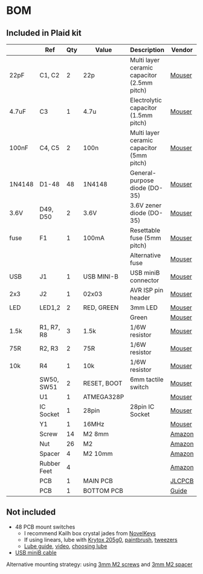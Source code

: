 # BOM 
## Included in Plaid kit
|         | Ref             | Qty     | Value         | Description                                     | Vendor                                                                            |
| ------- | --------------- | ------- | ------------- | ----------------------------------------------- | --------------------------------------------------------------------              |
| 22pF    | C1, C2          | 2       | 22p           | Multi layer ceramic capacitor (2.5mm pitch)     | [Mouser](https://www.mouser.com/ProductDetail/81-RCE5C2A220J0A2H3B)               |
| 4.7uF   | C3              | 1       | 4.7u          | Electrolytic capacitor (1.5mm pitch)            | [Mouser](https://www.mouser.com/ProductDetail/647-UMT1V4R7MDD)                    |
| 100nF   | C4, C5          | 2       | 100n          | Multi layer ceramic capacitor (5mm pitch)       | [Mouser](https://www.mouser.com/ProductDetail/81-RDER71H104K0M1H3A)               |
| 1N4148  | D1-48           | 48      | 1N4148        | General-purpose diode (DO-35)                   | [Mouser](https://www.mouser.com/ProductDetail/512-1N4148TR)                       |
| 3.6V    | D49, D50        | 2       | 3.6V          | 3.6V zener diode (DO-35)                        | [Mouser](https://www.mouser.com/ProductDetail/78-TZX3V6A)                         |
| fuse    | F1              | 1       | 100mA         | Resettable fuse (5mm pitch)                     | [Mouser](https://www.mouser.com/ProductDetail/504-PTR060V0010-BK)                 |
|         |                 |         |               | Alternative fuse                                | [Mouser](https://www.mouser.com/ProductDetail/652-CMF-RL25-0)                     |
| USB     | J1              | 1       | USB MINI-B    | USB miniB connector                             | [Mouser](https://www.mouser.com/ProductDetail/538-54819-0519)                     |
| 2x3     | J2              | 1       | 02x03         | AVR ISP pin header                              | [Mouser](https://www.mouser.com/ProductDetail/649-68602-406HLF)                   |
| LED     | LED1,2          | 2       | RED, GREEN    | 3mm LED                                         | [Mouser](https://www.mouser.com/ProductDetail/859-LTL-4222)                       |
|         |                 |         |               | Green                                           | [Mouser](https://www.mouser.com/ProductDetail/859-LTL-4232)                       |
| 1.5k    | R1, R7, R8      | 3       | 1.5k          | 1/6W resistor                                   | [Mouser](https://www.mouser.com/ProductDetail/603-MFR-12FTF52-1K5)                |
| 75R     | R2, R3          | 2       | 75R           | 1/6W resistor                                   | [Mouser](https://www.mouser.com/ProductDetail/603-CFR-12JR-52-75R)                |
| 10k     | R4              | 1       | 10k           | 1/6W resistor                                   | [Mouser](https://www.mouser.com/ProductDetail/603-MFR-12FRF5210K)                 |
|         | SW50, SW51      | 2       | RESET, BOOT   | 6mm tactile switch                              | [Mouser](https://www.mouser.com/ProductDetail/642-MJTP1230A)                      |
|         | U1              | 1       | ATMEGA328P    |                                                 | [Mouser](https://www.mouser.com/ProductDetail/556-ATMEGA328P-PU)                  |
|         | IC Socket       | 1       | 28pin         | 28pin IC Socket                                 | [Mouser](https://www.mouser.com/ProductDetail/571-1-2199298-9)                    |
|         | Y1              | 1       | 16MHz         |                                                 | [Mouser](https://www.mouser.com/ProductDetail/449-LFXTAL058383BULK)               |
|         | Screw           | 14      | M2 8mm        |                                                 | [Amazon](https://www.amazon.com/gp/product/B000NHXO1M?psc=1)                      |
|         | Nut             | 26      | M2            |                                                 | [Amazon](https://www.amazon.com/dp/B07H3VBRL6)                                    |
|         | Spacer          | 4       | M2 10mm       |                                                 | [Amazon](https://www.amazon.com/dp/B0854BNKZP)                                    |
|         | Rubber Feet     | 4       |               |                                                 | [Amazon](https://www.amazon.com/Scotch-Bumpers-Pack-Clear-SP950-NA/dp/B01N922DLO) |
|         | PCB             | 1       | MAIN PCB      |                                                 | [JLCPCB](https://jlcpcb.com/)                                                     |
|         | PCB             | 1       | BOTTOM PCB    |                                                 | [Guide](http://www.40percent.club/2017/03/ordering-pcb.html)                      |

## Not included
- 48 PCB mount switches
    - I recommend Kailh box crystal jades from [NovelKeys](https://novelkeys.xyz/products/box-crystal-switches?variant=31800542036061)
    - If using linears, lube with [Krytox 205g0](https://novelkeys.xyz/products/lubricants),
[paintbrush](https://www.amazon.com/Princeton-Artist-Brush-Synthetic-Spotter/dp/B0043GCYTW),
[tweezers](https://www.amazon.com/Hakko-3-SA-Non-Magnetic-Microelectronics-Applications/dp/B00FZPEWI6)
    - [Lube guide](https://topclack.com/textclack/2018/9/17/the-switch-lab-a-living-switch-modification-guide),
[video](https://www.youtube.com/watch?v=qSgPKPoFo2k),
[choosing lube](https://switchandclick.com/2020/01/22/what-lube-to-use-for-mechanical-keyboard-switches/)
- [USB miniB cable](https://www.amazon.com/gp/product/B00NH13S44?psc=1)

Alternative mounting strategy:
using [3mm M2 screws](https://www.amazon.com/gp/product/B00W96Z5RQ?psc=1)
and [3mm M2 spacer](https://www.amazon.com/gp/product/B07H3SND59?psc=1) 

